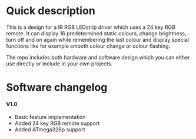 # Quick description 

This is a design for a IR RGB LEDstrip driver which uses a 24 key RGB remote. It can display 16 predetermined static colours, change brightness, turn off and on again while remembering the last colour and display special functions like for example smooth colour change or colour flashing. 

The repo includes both hardware and software design which you can either use directly or include in your own projects.


# Software changelog
#### V1.0
- Basic feature implementation
- Added 24 key RGB remote support
- Added ATmega328p support

